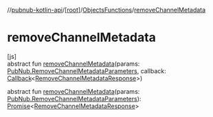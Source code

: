 //[pubnub-kotlin-api](../../../index.md)/[[root]](../index.md)/[ObjectsFunctions](index.md)/[removeChannelMetadata](remove-channel-metadata.md)

# removeChannelMetadata

[js]\
abstract fun [removeChannelMetadata](remove-channel-metadata.md)(params: [PubNub.RemoveChannelMetadataParameters](../-pub-nub/-remove-channel-metadata-parameters/index.md), callback: [Callback](../-callback/index.md)&lt;[RemoveChannelMetadataResponse](../-remove-channel-metadata-response/index.md)&gt;)

abstract fun [removeChannelMetadata](remove-channel-metadata.md)(params: [PubNub.RemoveChannelMetadataParameters](../-pub-nub/-remove-channel-metadata-parameters/index.md)): [Promise](https://kotlinlang.org/api/core/kotlin-stdlib/kotlin.js/-promise/index.html)&lt;[RemoveChannelMetadataResponse](../-remove-channel-metadata-response/index.md)&gt;
